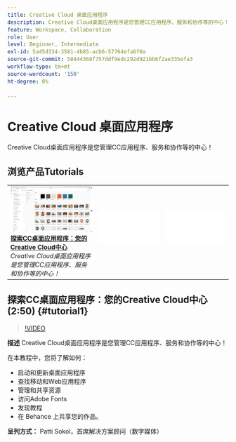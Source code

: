 ```yaml
---
title: Creative Cloud 桌面应用程序
description: Creative Cloud桌面应用程序是您管理CC应用程序、服务和协作等的中心！
feature: Workspace, Collaboration
role: User
level: Beginner, Intermediate
exl-id: 5a45d334-3581-4b85-acb6-57764efa6f0a
source-git-commit: 58444368f757ddf9edc292d921bb6f2ae335efa3
workflow-type: tm+mt
source-wordcount: '150'
ht-degree: 8%

---
```


# Creative Cloud 桌面应用程序

Creative Cloud桌面应用程序是您管理CC应用程序、服务和协作等的中心！

## 浏览产品Tutorials

<table style="table-layout:fixed">
<tr>
 <td>
   <a href="creativeclouddesktopapp.md#tutorial1">
      <img alt="探索CC桌面应用程序：您的Creative Cloud中心" src="../assets/ccda_overview_sokol_thumbnail.jpg" />
   </a>
    <div>
   <a href="creativeclouddesktopapp.md#tutorial1"><strong>探索CC桌面应用程序：您的Creative Cloud中心</strong></a>
    </div>
    <em>Creative Cloud桌面应用程序是您管理CC应用程序、服务和协作等的中心！</em>
    <br>
  </td>
  <td>
    <img alt="间隔物" src="../assets/Whitespacer.png" />
    <div>
    <br>
  </td>
  <td>
    <img alt="间隔物" src="../assets/Whitespacer.png" />
    <div>
    <br>
  </td>
</tr>
</table>

## 探索CC桌面应用程序：您的Creative Cloud中心(2:50) {#tutorial1}

>[!VIDEO](https://video.tv.adobe.com/v/327095?hidetitle=true)

**描述**
Creative Cloud桌面应用程序是您管理CC应用程序、服务和协作等的中心！

在本教程中，您将了解如何：
* 启动和更新桌面应用程序
* 查找移动和Web应用程序
* 管理和共享资源
* 访问Adobe Fonts
* 发现教程
* 在 Behance 上共享您的作品。

**呈列方式：**
Patti Sokol，首席解决方案顾问（数字媒体）
